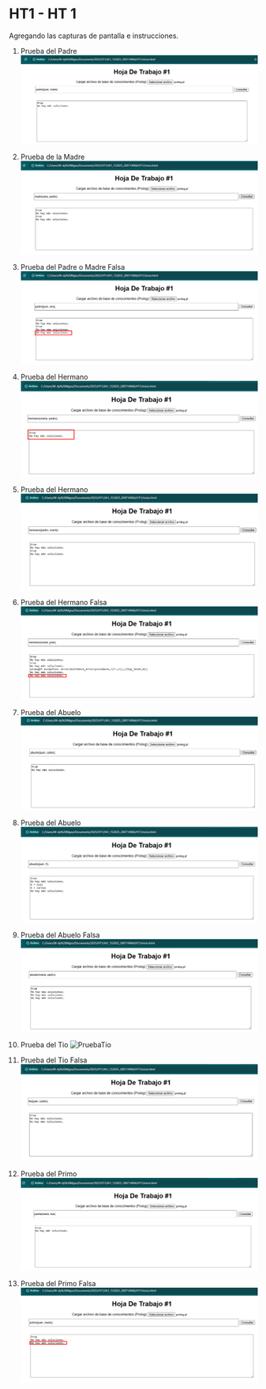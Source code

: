 # HT1 - HT 1

Agregando las capturas de pantalla e instrucciones.

1. Prueba del Padre
![PruebaPadre](https://github.com/WendyMazariegosH/IA1_1S2025_200714966/blob/main/HT1/Imagenes/1PruebaPadre.png)

2. Prueba de la Madre
![PruebaMadre](https://github.com/WendyMazariegosH/IA1_1S2025_200714966/blob/main/HT1/Imagenes/2PruebaMadre.png)

3. Prueba del Padre o Madre Falsa
![PruebaPMFalsa](https://github.com/WendyMazariegosH/IA1_1S2025_200714966/blob/main/HT1/Imagenes/3PruebaPMFalsa.png)

4. Prueba del Hermano
![PruebaHermano](https://github.com/WendyMazariegosH/IA1_1S2025_200714966/blob/main/HT1/Imagenes/4PruebaHermano.png)

5. Prueba del Hermano
![PruebaHermano2](https://github.com/WendyMazariegosH/IA1_1S2025_200714966/blob/main/HT1/Imagenes/5PruebaHermano.png)

6. Prueba del Hermano Falsa
![PruebaHFalsa](https://github.com/WendyMazariegosH/IA1_1S2025_200714966/blob/main/HT1/Imagenes/6PruebaHFalsa.png)

7. Prueba del Abuelo
![PruebaAbuelo](https://github.com/WendyMazariegosH/IA1_1S2025_200714966/blob/main/HT1/Imagenes/7PruebaAbuelo.png)

8. Prueba del Abuelo
![PruebaAbuelo2](https://github.com/WendyMazariegosH/IA1_1S2025_200714966/blob/main/HT1/Imagenes/8PruebaAbuelo.png)

9. Prueba del Abuelo Falsa
![PruebaAbueloFalsa](https://github.com/WendyMazariegosH/IA1_1S2025_200714966/blob/main/HT1/Imagenes/13PruebaAbueloFalsa.png)

10. Prueba del Tio
![PruebaTio](https://github.com/WendyMazariegosH/IA1_1S2025_200714966/blob/main/HT1/Imagenes/9PruebaTio.png.png)

11. Prueba del Tio Falsa
![PruebaTioFalsa](https://github.com/WendyMazariegosH/IA1_1S2025_200714966/blob/main/HT1/Imagenes/10PruebaTioFalsa.png)

12. Prueba del Primo
![PruebaPrimo](https://github.com/WendyMazariegosH/IA1_1S2025_200714966/blob/main/HT1/Imagenes/11PruebaPrimo.png)

13. Prueba del Primo Falsa
![PruebaPrimoF](https://github.com/WendyMazariegosH/IA1_1S2025_200714966/blob/main/HT1/Imagenes/12PruebaPrimoFalsa.png)
